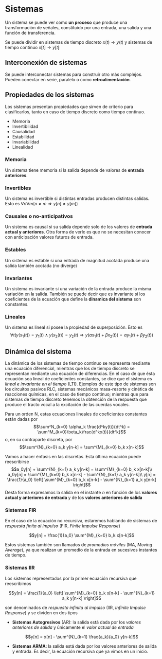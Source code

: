 # Sistemas

Un sistema se puede ver como **un proceso** que produce una transformación de señales, constituido por una entrada, una salida y una función de transferencia.

Se puede dividir en sistemas de tiempo discreto $x(t) \rightarrow y(t)$ y sistemas de tiempo continuo $x[t] \rightarrow y[t]$

## Interconexión de sistemas

Se puede interconectar sistemas para construir otro más complejos. Pueden conectar en serie, paralelo o como **retroalimentación**.

## Propiedades de los sistemas

Los sistemas presentan propiedades que sirven de criterio para clasificarlos, tanto en caso de tiempo discreto como tiempo continuo.

- Memoria
- Invertibilidad
- Causalidad
- Estabilidad
- Invariabilidad
- Linealidad

### Memoria

Un sistema tiene memoria si la salida depende de valores de **entrada anteriores**.

### Invertibles

Un sistema es invertible si distintas entradas producen distintas salidas. Esto es $\forall n \forall m (n \neq m \Rightarrow y[n] \neq y[m])$

### Causales o no-anticipativos

Un sistema es causal si su salida depende solo de los valores de **entrada actual y anteriores**. Otra forma de verlo es que no se necesitan conocer con anticipación valores futuros de entrada.

### Estables

Un sistema es estable si una entrada de magnitud acotada produce una salida también acotada (no diverge)

### Invariantes

Un sistema es invariante si una variación de la entrada produce la misma variación en la salida. También se puede decir que es invariante si los coeficientes de la ecuación que define la **dinamica del sistema** son constantes.

### Lineales

Un sistema es lineal si posee la propiedad de superposición. Esto es
$$ \forall t \left( y(x_1(t)) = y_1(t) \land y(x_2(t)) = y_2(t) \Rightarrow y \left( \alpha x_1(t) + \beta x_2(t) \right) = \alpha y_1(t) + \beta y_2(t) \right) $$

## Dinámica del sistema

La dinámica de los sistemas de tiempo continuo se representa mediante una ecuación diferencial, mientras que los de tiempo discreto se representan mediante una ecuación de diferencias.
En el caso de que ésta ecuación sea lineal de coeficientes constantes, se dice que el sistema es _lineal e invariante en el tiempo_ (LTI). Ejemplos de este tipo de sistemas son los circuitos pasivos RLC, sistemas mecánicos masa-resorte y cinética de reacciones químicas, en el caso de tiempo continuo; mientras que para sistemas de tiempo discreto tenemos la obtención de la respuesta que produce el tracto vocal a la excitación de las cuerdas vocales.

Para un orden N, estas ecuaciones lineales de coeficientes constantes están dadas por
$$\sum^N_{k=0} \alpha_k \frac{d^ky(t)}{dt^k} = \sum^M_{k=0}\beta_k\frac{d^kx(t)}{dt^k}$$
o, en su contraparte discreta, por
$$\sum^{N}_{k=0} a_k y[n-k] = \sum^{M}_{k=0} b_k x[n-k]$$

Vamos a hacer énfasis en las discretas. Esta última ecuación puede reescribirse
$$a_0y[n] + \sum^{N}_{k=1} a_k y[n-k] = \sum^{M}_{k=0} b_k x[n-k]\\
a_0y[n] = \sum^{M}_{k=0} b_k x[n-k] - \sum^{N}_{k=1} a_k y[n-k]\\
y[n] = \frac{1}{a_0} \left[ \sum^{M}_{k=0} b_k x[n-k] - \sum^{N}_{k=1} a_k y[n-k] \right]$$
Desta forma expresamos la salida en el instante _n_ en función de los **valores actual y anteriores de entrada** y de los **valores anteriores de salida**

### Sistemas FIR

En el caso de la ecuación no recursiva, estaremos hablando de sistemas de _respuesta finita al impulso_ (FIR, _Finite Impulse Response_)

$$y[n] = \frac{1}{a_0} \sum^{M}_{k=0} b_k x[n-k]$$

Estos sistemas también son llamados de _promedios móviles_ (MA, _Moving Average_), ya que realizan un promedio de la entrada en sucesivos instantes de tiempo.

### Sistemas IIR

Los sistemas representados por la primer ecuación recursiva que reescribimos

$$y[n] = \frac{1}{a_0} \left[ \sum^{M}_{k=0} b_k x[n-k] - \sum^{N}_{k=1} a_k y[n-k] \right]$$

son denominados de _respuesta infinita al impulso_ (IIR, _Infinite Impulse Response_) y se dividen en dos tipos

- **Sistemas Autogresivos** (AR): la salida está dada por los _valores anteriores de salida_ y únicamente el _valor actual de entrada_

$$y[n] = x[n] - \sum^{N}_{k=1} \frac{a_k}{a_0} y[n-k]$$

- **Sistemas ARMA**: la salida está dada por los valores anteriores de salida y entrada. Es decir, la ecuación recursiva que ya vimos en un inicio.
